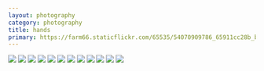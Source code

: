 ```yaml
---
layout: photography
category: photography
title: hands
primary: https://farm66.staticflickr.com/65535/54070909786_65911cc28b_b.jpg
---
```


<div class="gallery">
  <div class="row">
    <div class="column">
      <img src="https://farm66.staticflickr.com/65535/54070909786_65911cc28b_b.jpg">
      <img src="https://farm66.staticflickr.com/65535/54067637459_72b03a84bd_b.jpg">
      <img src="https://farm66.staticflickr.com/65535/54068496907_ed4664a308_b.jpg">
      <img src="https://farm66.staticflickr.com/65535/54068496922_b5d434a61d_b.jpg">
      <img src="https://farm66.staticflickr.com/65535/54067769080_d8c6383e1e_b.jpg">
      <img src="https://farm66.staticflickr.com/65535/54067637504_70c81135b3_b.jpg">
      <img src="https://farm66.staticflickr.com/65535/54068577632_0904999afd_b.jpg">
      <img src="https://farm66.staticflickr.com/65535/54072448159_6053037093_b.jpg">
      <img src="https://farm66.staticflickr.com/65535/54072572925_58259850e1_b.jpg">
      <img src="https://farm66.staticflickr.com/65535/54072373908_684573882e_b.jpg">
      <img src="https://farm66.staticflickr.com/65535/54067637569_2a9436914e_b.jpg">
      <img src="https://farm66.staticflickr.com/65535/54080544398_a6ae6c2566_b.jpg">
    </div>
  </div>
</div>
